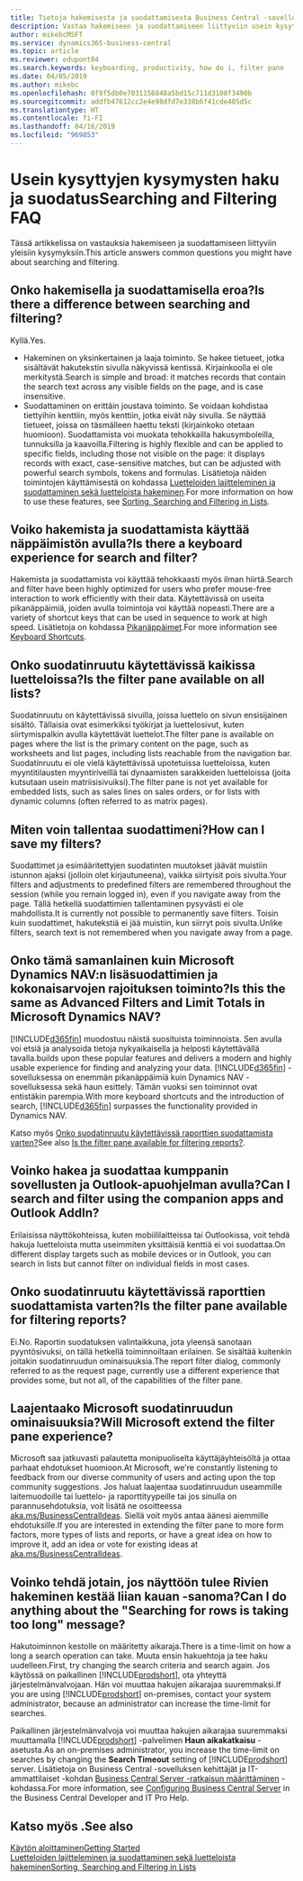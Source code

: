 ```yaml
---
title: Tietoja hakemisesta ja suodattamisesta Business Central -sovelluksessa
description: Vastaa hakemiseen ja suodattamiseen liittyviin usein kysyttyihin kysymyksiin.
author: mikebcMSFT
ms.service: dynamics365-business-central
ms.topic: article
ms.reviewer: edupont04
ms.search.keywords: keyboarding, productivity, how do i, filter pane
ms.date: 04/05/2019
ms.author: mikebc
ms.openlocfilehash: 0f9f5db0e7031156848a5bd15c711d3108f3490b
ms.sourcegitcommit: addfb47612cc2e4e98dfd7e338b6f41cde405d5c
ms.translationtype: HT
ms.contentlocale: fi-FI
ms.lasthandoff: 04/16/2019
ms.locfileid: "969853"
---
```

# <a name="searching-and-filtering-faq"></a><span data-ttu-id="bb494-103">Usein kysyttyjen kysymysten haku ja suodatus</span><span class="sxs-lookup"><span data-stu-id="bb494-103">Searching and Filtering FAQ</span></span>
<span data-ttu-id="bb494-104">Tässä artikkelissa on vastauksia hakemiseen ja suodattamiseen liittyviin yleisiin kysymyksiin.</span><span class="sxs-lookup"><span data-stu-id="bb494-104">This article answers common questions you might have about searching and filtering.</span></span>

## <a name="is-there-a-difference-between-searching-and-filtering"></a><span data-ttu-id="bb494-105">Onko hakemisella ja suodattamisella eroa?</span><span class="sxs-lookup"><span data-stu-id="bb494-105">Is there a difference between searching and filtering?</span></span>
<span data-ttu-id="bb494-106">Kyllä.</span><span class="sxs-lookup"><span data-stu-id="bb494-106">Yes.</span></span>
- <span data-ttu-id="bb494-107">Hakeminen on yksinkertainen ja laaja toiminto. Se hakee tietueet, jotka sisältävät hakutekstin sivulla näkyvissä kentissä. Kirjainkoolla ei ole merkitystä.</span><span class="sxs-lookup"><span data-stu-id="bb494-107">Search is simple and broad: it matches records that contain the search text across any visible fields on the page, and is case insensitive.</span></span>
- <span data-ttu-id="bb494-108">Suodattaminen on erittäin joustava toiminto. Se voidaan kohdistaa tiettyihin kenttiin, myös kenttiin, jotka eivät näy sivulla. Se näyttää tietueet, joissa on täsmälleen haettu teksti (kirjainkoko otetaan huomioon). Suodattamista voi muokata tehokkailla hakusymboleilla, tunnuksilla ja kaavoilla.</span><span class="sxs-lookup"><span data-stu-id="bb494-108">Filtering is highly flexible and can be applied to specific fields, including those not visible on the page: it displays records with exact, case-sensitive matches, but can be adjusted with powerful search symbols, tokens and formulas.</span></span> <span data-ttu-id="bb494-109">Lisätietoja näiden toimintojen käyttämisestä on kohdassa [Luetteloiden lajitteleminen ja suodattaminen sekä luetteloista hakeminen](ui-enter-criteria-filters.md).</span><span class="sxs-lookup"><span data-stu-id="bb494-109">For more information on how to use these features, see [Sorting, Searching and Filtering in Lists](ui-enter-criteria-filters.md).</span></span>

## <a name="is-there-a-keyboard-experience-for-search-and-filter"></a><span data-ttu-id="bb494-110">Voiko hakemista ja suodattamista käyttää näppäimistön avulla?</span><span class="sxs-lookup"><span data-stu-id="bb494-110">Is there a keyboard experience for search and filter?</span></span>
<span data-ttu-id="bb494-111">Hakemista ja suodattamista voi käyttää tehokkaasti myös ilman hiirtä.</span><span class="sxs-lookup"><span data-stu-id="bb494-111">Search and filter have been highly optimized for users who prefer mouse-free interaction to work efficiently with their data.</span></span> <span data-ttu-id="bb494-112">Käytettävissä on useita pikanäppäimiä, joiden avulla toimintoja voi käyttää nopeasti.</span><span class="sxs-lookup"><span data-stu-id="bb494-112">There are a variety of shortcut keys that can be used in sequence to work at high speed.</span></span> <span data-ttu-id="bb494-113">Lisätietoja on kohdassa [Pikanäppäimet](keyboard-shortcuts.md#KeyboardFilter).</span><span class="sxs-lookup"><span data-stu-id="bb494-113">For more information see [Keyboard Shortcuts](keyboard-shortcuts.md#KeyboardFilter).</span></span>

## <a name="is-the-filter-pane-available-on-all-lists"></a><span data-ttu-id="bb494-114">Onko suodatinruutu käytettävissä kaikissa luetteloissa?</span><span class="sxs-lookup"><span data-stu-id="bb494-114">Is the filter pane available on all lists?</span></span>
<span data-ttu-id="bb494-115">Suodatinruutu on käytettävissä sivuilla, joissa luettelo on sivun ensisijainen sisältö. Tällaisia ovat esimerkiksi työkirjat ja luettelosivut, kuten siirtymispalkin avulla käytettävät luettelot.</span><span class="sxs-lookup"><span data-stu-id="bb494-115">The filter pane is available on pages where the list is the primary content on the page, such as worksheets and list pages, including lists reachable from the navigation bar.</span></span> <span data-ttu-id="bb494-116">Suodatinruutu ei ole vielä käytettävissä upotetuissa luetteloissa, kuten myyntitilausten myyntiriveillä tai dynaamisten sarakkeiden luetteloissa (joita kutsutaan usein matriisisivuiksi).</span><span class="sxs-lookup"><span data-stu-id="bb494-116">The filter pane is not yet available for embedded lists, such as sales lines on sales orders, or for lists with dynamic columns (often referred to as matrix pages).</span></span>

## <a name="how-can-i-save-my-filters"></a><span data-ttu-id="bb494-117">Miten voin tallentaa suodattimeni?</span><span class="sxs-lookup"><span data-stu-id="bb494-117">How can I save my filters?</span></span>

<span data-ttu-id="bb494-118">Suodattimet ja esimääritettyjen suodatinten muutokset jäävät muistiin istunnon ajaksi (jolloin olet kirjautuneena), vaikka siirtyisit pois sivulta.</span><span class="sxs-lookup"><span data-stu-id="bb494-118">Your filters and adjustments to predefined filters are remembered throughout the session (while you remain logged in), even if you navigate away from the page.</span></span> <span data-ttu-id="bb494-119">Tällä hetkellä suodattimien tallentaminen pysyvästi ei ole mahdollista.</span><span class="sxs-lookup"><span data-stu-id="bb494-119">It is currently not possible to permanently save filters.</span></span> <span data-ttu-id="bb494-120">Toisin kuin suodattimet, hakutekstiä ei jää muistiin, kun siirryt pois sivulta.</span><span class="sxs-lookup"><span data-stu-id="bb494-120">Unlike filters, search text is not remembered when you navigate away from a page.</span></span>

## <a name="is-this-the-same-as-advanced-filters-and-limit-totals-in-microsoft-dynamics-nav"></a><span data-ttu-id="bb494-121">Onko tämä samanlainen kuin Microsoft Dynamics NAV:n lisäsuodattimien ja kokonaisarvojen rajoituksen toiminto?</span><span class="sxs-lookup"><span data-stu-id="bb494-121">Is this the same as Advanced Filters and Limit Totals in Microsoft Dynamics NAV?</span></span>

[!INCLUDE[d365fin](includes/d365fin_md.md)] <span data-ttu-id="bb494-122">muodostuu näistä suosituista toiminnoista. Sen avulla voi etsiä ja analysoida tietoja nykyaikaisella ja helposti käytettävällä tavalla.</span><span class="sxs-lookup"><span data-stu-id="bb494-122">builds upon these popular features and delivers a modern and highly usable experience for finding and analyzing your data.</span></span> <span data-ttu-id="bb494-123">[!INCLUDE[d365fin](includes/d365fin_md.md)] -sovelluksessa on enemmän pikanäppäimiä kuin Dynamics NAV -sovelluksessa sekä haun esittely. Tämän vuoksi sen toiminnot ovat entistäkin parempia.</span><span class="sxs-lookup"><span data-stu-id="bb494-123">With more keyboard shortcuts and the introduction of search, [!INCLUDE[d365fin](includes/d365fin_md.md)] surpasses the functionality provided in Dynamics NAV.</span></span>  

<span data-ttu-id="bb494-124">Katso myös [Onko suodatinruutu käytettävissä raporttien suodattamista varten?](#is-the-filter-pane-available-for-filtering-reports)</span><span class="sxs-lookup"><span data-stu-id="bb494-124">See also [Is the filter pane available for filtering reports?](#is-the-filter-pane-available-for-filtering-reports).</span></span>  

## <a name="can-i-search-and-filter-using-the-companion-apps-and-outlook-addin"></a><span data-ttu-id="bb494-125">Voinko hakea ja suodattaa kumppanin sovellusten ja Outlook-apuohjelman avulla?</span><span class="sxs-lookup"><span data-stu-id="bb494-125">Can I search and filter using the companion apps and Outlook AddIn?</span></span>
<span data-ttu-id="bb494-126">Erilaisissa näyttökohteissa, kuten mobiililaitteissa tai Outlookissa, voit tehdä hakuja luetteloista mutta useimmiten yksittäisiä kenttiä ei voi suodattaa.</span><span class="sxs-lookup"><span data-stu-id="bb494-126">On different display targets such as mobile devices or in Outlook, you can search in lists but cannot filter on individual fields in most cases.</span></span>

## <a name="is-the-filter-pane-available-for-filtering-reports"></a><span data-ttu-id="bb494-127">Onko suodatinruutu käytettävissä raporttien suodattamista varten?</span><span class="sxs-lookup"><span data-stu-id="bb494-127">Is the filter pane available for filtering reports?</span></span>
<span data-ttu-id="bb494-128">Ei.</span><span class="sxs-lookup"><span data-stu-id="bb494-128">No.</span></span> <span data-ttu-id="bb494-129">Raportin suodatuksen valintaikkuna, jota yleensä sanotaan pyyntösivuksi, on tällä hetkellä toiminnoiltaan erilainen. Se sisältää kuitenkin joitakin suodatinruudun ominaisuuksia.</span><span class="sxs-lookup"><span data-stu-id="bb494-129">The report filter dialog, commonly referred to as the request page, currently use a different experience that provides some, but not all, of the capabilities of the filter pane.</span></span>

## <a name="will-microsoft-extend-the-filter-pane-experience"></a><span data-ttu-id="bb494-130">Laajentaako Microsoft suodatinruudun ominaisuuksia?</span><span class="sxs-lookup"><span data-stu-id="bb494-130">Will Microsoft extend the filter pane experience?</span></span>
<span data-ttu-id="bb494-131">Microsoft saa jatkuvasti palautetta monipuoliselta käyttäjäyhteisöltä ja ottaa parhaat ehdotukset huomioon.</span><span class="sxs-lookup"><span data-stu-id="bb494-131">At Microsoft, we're constantly listening to feedback from our diverse community of users and acting upon the top community suggestions.</span></span> <span data-ttu-id="bb494-132">Jos haluat laajentaa suodatinruudun useammille laitemuodoille tai luettelo- ja raporttityypeille tai jos sinulla on parannusehdotuksia, voit lisätä ne osoitteessa [aka.ms/BusinessCentralIdeas](https://aka.ms/businesscentralideas). Siellä voit myös antaa äänesi aiemmille ehdotuksille.</span><span class="sxs-lookup"><span data-stu-id="bb494-132">If you are interested in extending the filter pane to more form factors, more types of lists and reports, or have a great idea on how to improve it, add an idea or vote for existing ideas at [aka.ms/BusinessCentralIdeas](https://aka.ms/businesscentralideas).</span></span>

## <a name="can-i-do-anything-about-the-searching-for-rows-is-taking-too-long-message"></a><span data-ttu-id="bb494-133">Voinko tehdä jotain, jos näyttöön tulee Rivien hakeminen kestää liian kauan -sanoma?</span><span class="sxs-lookup"><span data-stu-id="bb494-133">Can I do anything about the "Searching for rows is taking too long" message?</span></span>

<span data-ttu-id="bb494-134">Hakutoiminnon kestolle on määritetty aikaraja.</span><span class="sxs-lookup"><span data-stu-id="bb494-134">There is a time-limit on how a long a search operation can take.</span></span> <span data-ttu-id="bb494-135">Muuta ensin hakuehtoja ja tee haku uudelleen.</span><span class="sxs-lookup"><span data-stu-id="bb494-135">First, try changing the search criteria and search again.</span></span> <span data-ttu-id="bb494-136">Jos käytössä on paikallinen [!INCLUDE[prodshort](includes/prodshort.md)], ota yhteyttä järjestelmänvalvojaan. Hän voi muuttaa hakujen aikarajaa suuremmaksi.</span><span class="sxs-lookup"><span data-stu-id="bb494-136">If you are using [!INCLUDE[prodshort](includes/prodshort.md)] on-premises, contact your system administrator, because an administrator can increase the time-limit for searches.</span></span>

<span data-ttu-id="bb494-137">Paikallinen järjestelmänvalvoja voi muuttaa hakujen aikarajaa suuremmaksi muuttamalla [!INCLUDE[prodshort](includes/prodshort.md)] -palvelimen **Haun aikakatkaisu** -asetusta.</span><span class="sxs-lookup"><span data-stu-id="bb494-137">As an on-premises administrator, you increase the time-limit on searches by changing the **Search Timeout** setting of [!INCLUDE[prodshort](includes/prodshort.md)] server.</span></span> <span data-ttu-id="bb494-138">Lisätietoja on Business Central -sovelluksen kehittäjät ja IT-ammattilaiset -kohdan [Business Central Server -ratkaisun määrittäminen](https://docs.microsoft.com/en-us/dynamics365/business-central/dev-itpro/administration/configure-server-instance?#Database) -kohdassa.</span><span class="sxs-lookup"><span data-stu-id="bb494-138">For more information, see [Configuring Business Central Server](https://docs.microsoft.com/en-us/dynamics365/business-central/dev-itpro/administration/configure-server-instance?#Database) in the Business Central Developer and IT Pro Help.</span></span>

## <a name="see-also"></a><span data-ttu-id="bb494-139">Katso myös .</span><span class="sxs-lookup"><span data-stu-id="bb494-139">See also</span></span>

[<span data-ttu-id="bb494-140">Käytön aloittaminen</span><span class="sxs-lookup"><span data-stu-id="bb494-140">Getting Started</span></span>](product-get-started.md)  
[<span data-ttu-id="bb494-141">Luetteloiden lajitteleminen ja suodattaminen sekä luetteloista hakeminen</span><span class="sxs-lookup"><span data-stu-id="bb494-141">Sorting, Searching and Filtering in Lists</span></span>](ui-enter-criteria-filters.md)  
